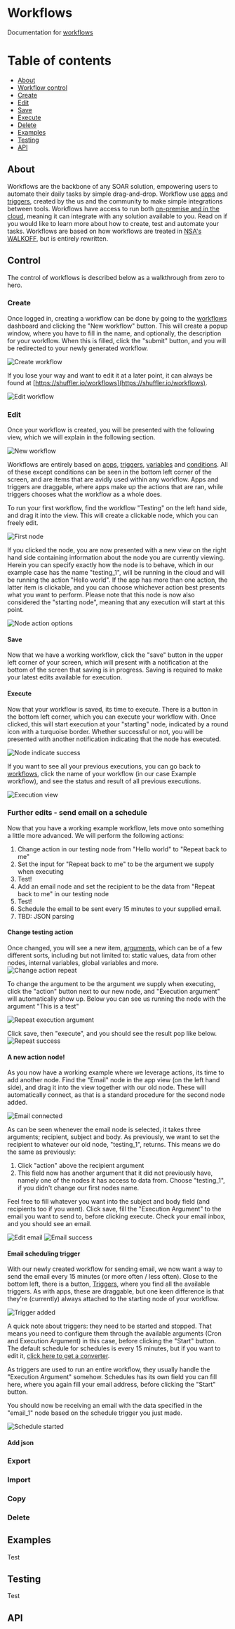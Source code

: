# Workflows
Documentation for [workflows](https://shuffler.io/workflows)

# Table of contents
* [About](#about)
* [Workflow control](#control)
* [Create](#create)
* [Edit](#edit)
* [Save](#save)
* [Execute](#execute)
* [Delete](#delete)
* [Examples](#examples)
* [Testing](#testing)
* [API](#api)


## About
Workflows are the backbone of any SOAR solution, empowering users to automate their daily tasks by simple drag-and-drop. Workflow use [apps](https://shuffler.io/docs/apps) and [triggers](https://shuffler.io/docs/triggers), created by the us and the community to make simple integrations between tools. Workflows have access to run both [on-premise and in the cloud](/docs/hybrid), meaning it can integrate with any solution available to you. Read on if you would like to learn more about how to create, test and automate your tasks. Workflows are based on how workflows are treated in [NSA's WALKOFF](https://github.com/nsacyber/WALKOFF), but is entirely rewritten.

## Control
The control of workflows is described below as a walkthrough from zero to hero.

### Create
Once logged in, creating a workflow can be done by going to the [workflows](https://shuffler.io/workflows) dashboard and clicking the "New workflow" button. This will create a popup window, where you have to fill in the name, and optionally, the description for your workflow. When this is filled, click the "submit" button, and you will be redirected to your newly generated workflow. 

![Create workflow](https://github.com/frikky/shuffle-docs/blob/master/assets/create-workflow.PNG)

If you lose your way and want to edit it at a later point, it can always be found at [https://shuffler.io/workflows](https://shuffler.io/workflows).

![Edit workflow](https://github.com/frikky/shuffle-docs/blob/master/assets/edit-workflow.PNG)

### Edit
Once your workflow is created, you will be presented with the following view, which we will explain in the following section. 

![New workflow](https://github.com/frikky/shuffle-docs/blob/master/assets/new-workflow.PNG)

Workflows are entirely based on [apps](https://shuffler.io/docs/apps), [triggers](https://shuffler.io/docs/triggers), [variables](https://shuffler.io/docs/variables) and [conditions](https://shuffler.io/docs/conditions). All of these except conditions can be seen in the bottom left corner of the screen, and are items that are avidly used within any workflow. Apps and triggers are draggable, where apps make up the actions that are ran, while triggers chooses what the workflow as a whole does. 

To run your first workflow, find the workflow "Testing" on the left hand side, and drag it into the view. This will create a clickable node, which you can freely edit.  

![First node](https://github.com/frikky/shuffle-docs/blob/master/assets/first-node.PNG)

If you clicked the node, you are now presented with a new view on the right hand side containing information about the node you are currently viewing. Herein you can specify exactly how the node is to behave, which in our example case has the name "testing_1", will be running in the cloud and will be running the action "Hello world". If the app has more than one action, the latter item is clickable, and you can choose whichever action best presents what you want to perform. Please note that this node is now also considered the "starting node", meaning that any execution will start at this point.

![Node action options](https://github.com/frikky/shuffle-docs/blob/master/assets/node-action-options.PNG)

#### Save 
Now that we have a working workflow, click the "save" button in the upper left corner of your screen, which will present with a notification at the bottom of the screen that saving is in progress. Saving is required to make your latest edits available for execution.

#### Execute
Now that your workflow is saved, its time to execute. There is a button in the bottom left corner, which you can execute your workflow with. Once clicked, this will start execution at your "starting" node, indicated by a round icon with a turquoise border. Whether successful or not, you will be presented with another notification indicating that the node has executed.

![Node indicate success](https://github.com/frikky/shuffle-docs/blob/master/assets/node-indicate-success.PNG)

If you want to see all your previous executions, you can go back to [workflows](https://shuffler.io/workflows), click the name of your workflow (in our case Example workflow), and see the status and result of all previous executions.

![Execution view](https://github.com/frikky/shuffle-docs/blob/master/assets/execution-view.PNG)

### Further edits - send email on a schedule
Now that you have a working example workflow, lets move onto something a little more advanced. We will perform the following actions:
1. Change action in our testing node from "Hello world" to "Repeat back to me" 
2. Set the input for "Repeat back to me" to be the argument we supply when executing
3. Test!
4. Add an email node and set the recipient to be the data from "Repeat back to me" in our testing node
5. Test!
6. Schedule the email to be sent every 15 minutes to your supplied email.
7. TBD: JSON parsing 

#### Change testing action 
Once changed, you will see a new item, [arguments](https://shuffler.io/docs/argument), which can be of a few different sorts, including but not limited to: static values, data from other nodes, internal variables, global variables and more. 
![Change action repeat](https://github.com/frikky/shuffle-docs/blob/master/assets/change-action-repeat.PNG)

To change the argument to be the argument we supply when executing, click the "action" button next to our new node, and "Execution argument" will automatically show up. Below you can see us running the node with the argument "This is a test" 

![Repeat execution argument](https://github.com/frikky/shuffle-docs/blob/master/assets/repeat-execution-arg.PNG)

Click save, then "execute", and you should see the result pop like below.
![Repeat success](https://github.com/frikky/shuffle-docs/blob/master/assets/repeat-success.PNG)

#### A new action node!
As you now have a working example where we leverage actions, its time to add another node. Find the "Email" node in the app view (on the left hand side), and drag it into the view together with our old node. These will automatically connect, as that is a standard procedure for the second node added.

![Email connected](https://github.com/frikky/shuffle-docs/blob/master/assets/email-connected.PNG)

As can be seen whenever the email node is selected, it takes three arguments; recipient, subject and body. As previously, we want to set the recipient to whatever our old node, "testing_1", returns. This means we do the same as previously:
1. Click "action" above the recipient argument
2. This field now has another argument that it did not previously have, namely one of the nodes it has access to data from. Choose "testing_1", if you didn't change our first nodes name.

Feel free to fill whatever you want into the subject and body field (and recipients too if you want). Click save, fill the "Execution Argument" to the email you want to send to, before clicking execute. Check your email inbox, and you should see an email.

![Edit email](https://github.com/frikky/shuffle-docs/blob/master/assets/edit-email.PNG)
![Email success](https://github.com/frikky/shuffle-docs/blob/master/assets/email-success.PNG)

#### Email scheduling trigger
With our newly created workflow for sending email, we now want a way to send the email every 15 minutes (or more often / less often). Close to the bottom left, there is a button, [Triggers](https://shuffler.io/docs/triggers), where you find all the available triggers. As with apps, these are draggable, but one keen difference is that they're (currently) always attached to the starting node of your workflow.

![Trigger added](https://github.com/frikky/shuffle-docs/blob/master/assets/trigger-added.PNG)

A quick note about triggers: they need to be started and stopped. That means you need to configure them through the available arguments (Cron and Execution Argument) in this case, before clicking the "Start" button. The default schedule for schedules is every 15 minutes, but if you want to edit it, [click here to get a converter](http://www.cronmaker.com).

As triggers are used to run an entire workflow, they usually handle the "Execution Argument" somehow. Schedules has its own field you can fill here, where you again fill your email address, before clicking the "Start" button.

You should now be receiving an email with the data specified in the "email_1" node based on the schedule trigger you just made.

![Schedule started](https://github.com/frikky/shuffle-docs/blob/master/assets/schedule-started.PNG)

#### Add json 

### Export 
### Import 
### Copy 
### Delete

## Examples
Test

## Testing
Test

## API

